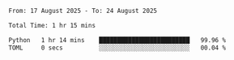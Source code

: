 <!--START_SECTION:waka-->

```txt
From: 17 August 2025 - To: 24 August 2025

Total Time: 1 hr 15 mins

Python   1 hr 14 mins    █████████████████████████   99.96 %
TOML     0 secs          ░░░░░░░░░░░░░░░░░░░░░░░░░   00.04 %
```

<!--END_SECTION:waka-->
